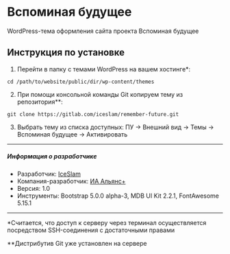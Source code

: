 # Вспоминая будущее

WordPress-тема оформления сайта проекта Вспоминая будущее

## Инструкция по установке

1. Перейти в папку с темами WordPress на вашем хостинге*:

  `cd /path/to/website/public/dir/wp-content/themes`

2. При помощи консольной команды Git копируем тему из репозитория**:

  `git clone https://gitlab.com/iceslam/remember-future.git`

3. Выбрать тему из списка доступных: ПУ -> Внешний вид -> Темы -> Вспоминая будущее -> Активировать

---

##### Информация о разработчике

* Разработчик: [IceSlam](https://iceslam.ru/ "IceSlam")
* Компания-разработчик: [ИА Альянс+](https://alianscompany.ru "Интернет-агентство Альянс+")
* Версия: 1.0
* Инструменты: Bootstrap 5.0.0 alpha-3, MDB UI Kit 2.2.1, FontAwesome 5.15.1

---

*Считается, что доступ к серверу через терминал осуществляется посредством SSH-соединения с достаточными правами

**Дистрибутив Git уже установлен на сервере
